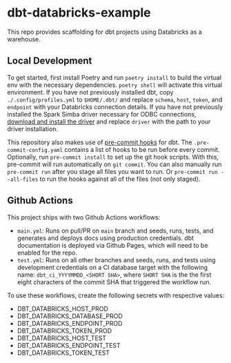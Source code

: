 # dbt-databricks-example

This repo provides scaffolding for dbt projects using Databricks as a warehouse.

## Local Development
To get started, first install Poetry and run `poetry install` to build the virtual env with the necessary dependencies. `poetry shell` will activate this virtual environment. If you have not previously installed dbt, copy `./.config/profiles.yml` to `$HOME/.dbt/` and replace `schema`, `host`, `token`, and `endpoint` with your Databricks connection details. If you have not previously installed the Spark Simba driver necessary for ODBC connections, [download and install the driver](https://databricks.com/spark/odbc-drivers-download) and replace `driver` with the path to your driver installation.

This repository also makes use of [pre-commit hooks](https://github.com/offbi/pre-commit-dbt) for dbt. The `.pre-commit-config.yaml` contains a list of hooks to be run before every commit. Optionally, run `pre-commit install` to set up the git hook scripts. With this, pre-commit will run automatically on `git commit`. You can also manually run `pre-commit run` after you stage all files you want to run. Or `pre-commit run --all-files` to run the hooks against all of the files (not only staged).

## Github Actions
This project ships with two Github Actions workflows:
* `main.yml`: Runs on pull/PR on `main` branch and seeds, runs, tests, and generates and deploys docs using production credentials. dbt documentation is deployed via Github Pages, which will need to be enabled for the repo.
* `test.yml`: Runs on all other branches and seeds, runs, and tests using development credentials on a CI database target with the following name: `dbt_ci_YYYYMMDD_<SHORT SHA>`, where `SHORT SHA` is the the first eight characters of the commit SHA that triggered the workflow run.

To use these workflows, create the following secrets with respective values:
* DBT_DATABRICKS_HOST_PROD
* DBT_DATABRICKS_DATABASE_PROD
* DBT_DATABRICKS_ENDPOINT_PROD
* DBT_DATABRICKS_TOKEN_PROD
* DBT_DATABRICKS_HOST_TEST
* DBT_DATABRICKS_ENDPOINT_TEST
* DBT_DATABRICKS_TOKEN_TEST